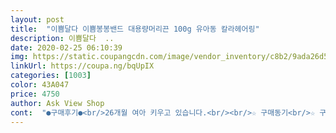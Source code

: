 ```yaml
---
layout: post 
title:  "이쁨달다 이쁨봉봉밴드 대용량머리끈 100g 유아동 칼라헤어링" 
description: 이쁨달다  ..
date: 2020-02-25 06:10:39 
img: https://static.coupangcdn.com/image/vendor_inventory/c8b2/9ada26d5670d25be7482fa893f09e7940845f5322dc61552ab54633be6b2.jpg 
linkUrl: https://coupa.ng/bqUpIX 
categories: [1003] 
color: 43A047 
price: 4750 
author: Ask View Shop 
cont:  "●구매후기●<br/>26개월 여아 키우고 있습니다.<br/><br/>☆ 구매동기<br/>☆ 구매후기<br/>♥️ 배송 ☆☆☆☆<br/>♥️ 품질 ☆☆☆<br/>고무줄 생긴건 화면에서 보시는것과 같은 사이즈이구요.<br/> 그리 두껍지 않습니다.<br/> 배이비용이라 아주 작은 사이즈입니다.<br/> 두께도 별로 두껍지 않지만 쉽게 끊어지지 않구요.<br/> 한번 사용하고 버리지 않아도 되고요 재사용하여 여러번 사용할수 있습니다.<br/><br/>그동안 하드 잘끊어지는 고무줄만 쓰다가 이거 쓰니 확다르네용<br/>그래도 끊어졌는데 ㅎㅎ<br/>그래서 두봉지 더 구입! 너무 쓸데없이 많이 샀어요ㅋ<br/>그렇게 폭풍검색을 할때 여러가지 온라인 업체들을 알아보았습니다.<br/> 아이 물건을 살때 철칙이 일단 중국산은 사지말자란 생각을 가지고 있습니다.<br/> 내구성도 너무 안좋은데다가 아이들이 사용하는 물건치고 마감도 너무 거칠고 완성도가 떨어집니다.<br/> 그래서 여러가지 물건들을 보다가 국산이기도 하고 평도 좋아서 이 제품으로 선택하여 구입하였습니다.<br/><br/>그리고 지금까지 머리 끈 6개 사용 했는데 그 중 2개가 뺄 때<br/>근데 계속 기르다보니 요즘에는 매일 양갈래로 묶어 줍니다.<br/><br/>근데 이게 장점이 될 수 있는게 머리 묶고 있는 동안은<br/>끊어졌습니다ㅠㅠ 잘 끊어지는 편 인듯 해요.<br/>.<br/><br/>노란 고무줄처럼 뻑뻑해서 뺄 때 머리에 살짝 엉켜 꼭 한<br/>되게 잘 안 헝클어지고 거의 그대로 유지되어요ㅋㅋ<br/>두가닥씩 머리카락이 빠져요ㅠㅠ<br/>딸들이 머리숱도 많고<br/>딸셋이라 고무줄을 정말 많이써요 ㅎㅎ<br/>로켓배송이었으면 더 좋았을 뻔 했네요ㅠㅠ<br/>많이 시켜서인지 머리끈 여분으로 더 주시고 서비스도 챙겨<br/>묶기도 전에 손으로 벌릴때부터 끊어저서 욱하게 만들었거든요 ㅋㅋ<br/>빠른배송 넘나 갓성비인 꼬무줄 ㅋㅋㅋㅋ<br/>손으로 머리 잡고 쏙 빼면 쏙 빠졌는데 이건 재질이 약간<br/>손으루 훅 잡아당겨봐도 안끊어져요 쫀쫀해요!!<br/>솔직히 아기 것만 필요했는데 배송비가 아깝더라고요ㅠㅠ<br/>솔직히 전에 쓰던 다른 제품보다 뻑뻑하고 잘 끊어져요ㅠ<br/>아기 머리 뺄 때에도 전에 쓰던 마트에서 산 고무줄은 한<br/>아기가 예전에는 머리가 너무 짧아서 끈이 사실 별로<br/>아이가 6개월때쯤 머리핀을 사용을 했었습니다.<br/> 머리숱이 별로 없으니 찝어서 쓰는 형태가 아닌 머리띠로 묶어서 사용하는 머리띠였습니다.<br/> 아이가 어릴땐 여자인지 남자인지 파악하기 힘드니 딸아이라는걸 티애기도하소 아이의 외모를 위해서 구매해서 착용을 하주었죠.<br/><br/>양도 엄청 많은 대용량이라 엄청 오래 사용할수 있을거 같습니다.<br/> 와이프한테 언제 다 쓸라고 이렇게나 많이 샀냐고 물었는데 두고두고 충분히 다 사용할수 있다고 하더라고요.<br/> 어차피 전 모르니 알았다고만 했죠.<br/> 사진에서 보시는것과 같이 영도 상당히 많습니다.<br/><br/>요런 고무줄은 몇 번만 써도 금방 탄성이 약해지고 늘어나고<br/>이건 하나로 가능하네요 ㅎㅎ<br/>이번에 머리고무줄을 사달라하고라고요.<br/> 머리끈 머리띠 머리고무줄 도대체 뭐가 다르고 용도가 무엇인지도 모르니 뭘 그렇게 사냐고 하나만 있으면 되는거 아니냐고 물어봤죠.<br/> 근데 뭐 남자라 알수가 없으니 그냥 결국 사주게 되었습니다.<br/><br/>이쁜 반투명 파우치 주신거에다 애들 고무줄 덜어서 가방에 넣어다니려구요^^<br/>이제 돌이 지난 여자 아이를 키우는 집입니다.<br/> 여자아이이기 때문에 와이프가 아이의 외모에 많이 신경을 쓰고 꾸며주기를 좋아합니다.<br/> 남자인 저는 아무것도 모르니 그냥 와이프가 사달라는거 사주면 와이프가 알아서 잘 꾸며서 외출을 나가고 사진도 찍습니다.<br/><br/>일단 뭐 와이프가 품질, 용량, 내구성 등에 대해서 만족하니 저도 만족하고요.<br/> 많은양치고 가격도 그렇게 비싼편이 아니라서 가성비가 좋은것 같습니다.<br/> 우리 부부는 만족하면서 딸에게 이쁘게 머리를 묶어줄거 같은 상품입니다.<br/><br/>재 사용 안한다 생각하고 쓰시면 별다른 스트레스는 없을 듯<br/>저희 셋째딸이 유독 숱이 정말 대박인데<br/>제가 풀 때 더 조심해야 겠어요ㅠㅠ<br/>좋아요 !!!<br/>좋아요!!<br/>주셨어요^^  감사합니다♡<br/>타 고무줄은 하루도 못가서 툭툭 끊어지거나<br/>필요 치 않았어요ㅠㅠ<br/>한번 묶을때마다 고무줄 3~4개 한번에 묶었거든요<br/>합니다ㅋ<br/>해서 많이 필요할 것 같아 구매 했습니다.<br/><br/>26개월 여아 키우고 있습니다.<br/><br/>☆ 구매동기<br/>☆ 구매후기<br/>♥️ 배송 ☆☆☆☆<br/>♥️ 품질 ☆☆☆<br/>고무줄 생긴건 화면에서 보시는것과 같은 사이즈이구요.<br/> 그리 두껍지 않습니다.<br/> 배이비용이라 아주 작은 사이즈입니다.<br/> 두께도 별로 두껍지 않지만 쉽게 끊어지지 않구요.<br/> 한번 사용하고 버리지 않아도 되고요 재사용하여 여러번 사용할수 있습니다.<br/><br/>그동안 하드 잘끊어지는 고무줄만 쓰다가 이거 쓰니 확다르네용<br/>그래도 끊어졌는데 ㅎㅎ<br/>그래서 두봉지 더 구입! 너무 쓸데없이 많이 샀어요ㅋ<br/>그렇게 폭풍검색을 할때 여러가지 온라인 업체들을 알아보았습니다.<br/> 아이 물건을 살때 철칙이 일단 중국산은 사지말자란 생각을 가지고 있습니다.<br/> 내구성도 너무 안좋은데다가 아이들이 사용하는 물건치고 마감도 너무 거칠고 완성도가 떨어집니다.<br/> 그래서 여러가지 물건들을 보다가 국산이기도 하고 평도 좋아서 이 제품으로 선택하여 구입하였습니다.<br/><br/>그리고 지금까지 머리 끈 6개 사용 했는데 그 중 2개가 뺄 때<br/>근데 계속 기르다보니 요즘에는 매일 양갈래로 묶어 줍니다.<br/><br/>근데 이게 장점이 될 수 있는게 머리 묶고 있는 동안은<br/>끊어졌습니다ㅠㅠ 잘 끊어지는 편 인듯 해요.<br/>.<br/><br/>노란 고무줄처럼 뻑뻑해서 뺄 때 머리에 살짝 엉켜 꼭 한<br/>되게 잘 안 헝클어지고 거의 그대로 유지되어요ㅋㅋ<br/>두가닥씩 머리카락이 빠져요ㅠㅠ<br/>딸들이 머리숱도 많고<br/>딸셋이라 고무줄을 정말 많이써요 ㅎㅎ<br/>로켓배송이었으면 더 좋았을 뻔 했네요ㅠㅠ<br/>많이 시켜서인지 머리끈 여분으로 더 주시고 서비스도 챙겨<br/>묶기도 전에 손으로 벌릴때부터 끊어저서 욱하게 만들었거든요 ㅋㅋ<br/>빠른배송 넘나 갓성비인 꼬무줄 ㅋㅋㅋㅋ<br/>손으로 머리 잡고 쏙 빼면 쏙 빠졌는데 이건 재질이 약간<br/>손으루 훅 잡아당겨봐도 안끊어져요 쫀쫀해요!!<br/>솔직히 아기 것만 필요했는데 배송비가 아깝더라고요ㅠㅠ<br/>솔직히 전에 쓰던 다른 제품보다 뻑뻑하고 잘 끊어져요ㅠ<br/>아기 머리 뺄 때에도 전에 쓰던 마트에서 산 고무줄은 한<br/>아기가 예전에는 머리가 너무 짧아서 끈이 사실 별로<br/>아이가 6개월때쯤 머리핀을 사용을 했었습니다.<br/> 머리숱이 별로 없으니 찝어서 쓰는 형태가 아닌 머리띠로 묶어서 사용하는 머리띠였습니다.<br/> 아이가 어릴땐 여자인지 남자인지 파악하기 힘드니 딸아이라는걸 티애기도하소 아이의 외모를 위해서 구매해서 착용을 하주었죠.<br/><br/>양도 엄청 많은 대용량이라 엄청 오래 사용할수 있을거 같습니다.<br/> 와이프한테 언제 다 쓸라고 이렇게나 많이 샀냐고 물었는데 두고두고 충분히 다 사용할수 있다고 하더라고요.<br/> 어차피 전 모르니 알았다고만 했죠.<br/> 사진에서 보시는것과 같이 영도 상당히 많습니다.<br/><br/>요런 고무줄은 몇 번만 써도 금방 탄성이 약해지고 늘어나고<br/>이건 하나로 가능하네요 ㅎㅎ<br/>이번에 머리고무줄을 사달라하고라고요.<br/> 머리끈 머리띠 머리고무줄 도대체 뭐가 다르고 용도가 무엇인지도 모르니 뭘 그렇게 사냐고 하나만 있으면 되는거 아니냐고 물어봤죠.<br/> 근데 뭐 남자라 알수가 없으니 그냥 결국 사주게 되었습니다.<br/><br/>이쁜 반투명 파우치 주신거에다 애들 고무줄 덜어서 가방에 넣어다니려구요^^<br/>이제 돌이 지난 여자 아이를 키우는 집입니다.<br/> 여자아이이기 때문에 와이프가 아이의 외모에 많이 신경을 쓰고 꾸며주기를 좋아합니다.<br/> 남자인 저는 아무것도 모르니 그냥 와이프가 사달라는거 사주면 와이프가 알아서 잘 꾸며서 외출을 나가고 사진도 찍습니다.<br/><br/>일단 뭐 와이프가 품질, 용량, 내구성 등에 대해서 만족하니 저도 만족하고요.<br/> 많은양치고 가격도 그렇게 비싼편이 아니라서 가성비가 좋은것 같습니다.<br/> 우리 부부는 만족하면서 딸에게 이쁘게 머리를 묶어줄거 같은 상품입니다.<br/><br/>재 사용 안한다 생각하고 쓰시면 별다른 스트레스는 없을 듯<br/>저희 셋째딸이 유독 숱이 정말 대박인데<br/>제가 풀 때 더 조심해야 겠어요ㅠㅠ<br/>좋아요 !!!<br/>좋아요!!<br/>주셨어요^^  감사합니다♡<br/>타 고무줄은 하루도 못가서 툭툭 끊어지거나<br/>필요 치 않았어요ㅠㅠ<br/>한번 묶을때마다 고무줄 3~4개 한번에 묶었거든요<br/>합니다ㅋ<br/>해서 많이 필요할 것 같아 구매 했습니다.<br/><br/>" 
---
```

